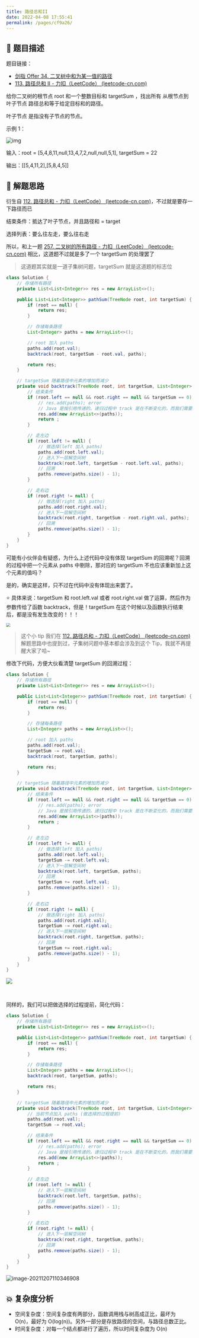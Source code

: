 ```yaml
---
title: 路径总和II
date: 2022-04-08 17:55:41
permalink: /pages/cf9a26/
---
```

## 📃 题目描述

题目链接：

- [剑指 Offer 34. 二叉树中和为某一值的路径](https://leetcode.cn/problems/er-cha-shu-zhong-he-wei-mou-yi-zhi-de-lu-jing-lcof/)
- [113. 路径总和 II - 力扣（LeetCode） (leetcode-cn.com)](https://leetcode-cn.com/problems/path-sum-ii/)

给你二叉树的根节点 root 和一个整数目标和 targetSum ，找出所有 从根节点到叶子节点 路径总和等于给定目标和的路径。

叶子节点 是指没有子节点的节点。

示例 1：

![img](https://assets.leetcode.com/uploads/2021/01/18/pathsumii1.jpg)

输入：root = [5,4,8,11,null,13,4,7,2,null,null,5,1], targetSum = 22

输出：[[5,4,11,2],[5,8,4,5]]

## 🔔 解题思路

衍生自 [112. 路径总和 - 力扣（LeetCode） (leetcode-cn.com)](https://leetcode-cn.com/problems/path-sum/)，不过就是要存一下路径而已

结束条件：抵达了叶子节点，并且路径和 = target

选择列表：要么往左走，要么往右走

所以，和上一题 [257. 二叉树的所有路径 - 力扣（LeetCode） (leetcode-cn.com)](https://leetcode-cn.com/problems/binary-tree-paths/) 相比，这道题不过就是多了一个 targetSum 的处理罢了

> 这道题其实就是一道子集树问题，targetSum 就是这道题的标志位

```java
class Solution {
    // 存储所有路径
    private List<List<Integer>> res = new ArrayList<>();

    public List<List<Integer>> pathSum(TreeNode root, int targetSum) {
        if (root == null) {
            return res;
        }

        // 存储每条路径
        List<Integer> paths = new ArrayList<>();

        // root 加入 paths
        paths.add(root.val);
        backtrack(root, targetSum - root.val, paths);

        return res;
    }

    // targetSum 随着路径中元素的增加而减少
    private void backtrack(TreeNode root, int targetSum, List<Integer> paths) {
        // 结束条件
        if (root.left == null && root.right == null && targetSum == 0) {
            // res.add(paths); error
            // Java 是按引用传递的。递归过程中 track 是在不断变化的，而我们需要的当前 track 的状态，所以需要在此处进行拷贝
            res.add(new ArrayList<>(paths));
            return ;
        }

        // 走左边
        if (root.left != null) {
            // 做选择(left 加入 paths)
            paths.add(root.left.val);
            // 进入下一层解空间树
            backtrack(root.left, targetSum - root.left.val, paths);
            // 回溯
            paths.remove(paths.size() - 1);
        }

        // 走右边
        if (root.right != null) {
            // 做选择(right 加入 paths)
            paths.add(root.right.val);
            // 进入下一层解空间树
            backtrack(root.right, targetSum - root.right.val, paths);
            // 回溯
            paths.remove(paths.size() - 1);
        }
    }
}
```

可能有小伙伴会有疑惑，为什么上述代码中没有体现 targetSum 的回溯呢？回溯的过程中把一个元素从 paths 中剔除，那对应的 targetSum 不也应该重新加上这个元素的值吗？

是的，确实是这样，只不过在代码中没有体现出来罢了。

⭐ 具体来说：targetSum 和 root.left.val 或者 root.right.val 做了运算，然后作为参数传给了函数 backtrack，但是！targetSum 在这个时候以及函数执行结束后，都是没有发生改变的！！！

<img src="https://cs-wiki.oss-cn-shanghai.aliyuncs.com/img/20211207113032.png" style="zoom:67%;" />

> 这个小 tip 我们在 [112. 路径总和 - 力扣（LeetCode） (leetcode-cn.com)](https://leetcode-cn.com/problems/path-sum/) 解题思路中也提到过，子集树问题中基本都会涉及到这个 Tip，我就不再提醒大家了哈~

修改下代码，方便大伙看清楚 targetSum 的回溯过程：

```java
class Solution {
    // 存储所有路径
    private List<List<Integer>> res = new ArrayList<>();

    public List<List<Integer>> pathSum(TreeNode root, int targetSum) {
        if (root == null) {
            return res;
        }

        // 存储每条路径
        List<Integer> paths = new ArrayList<>();

        // root 加入 paths
        paths.add(root.val);
        targetSum -= root.val;
        backtrack(root, targetSum, paths);

        return res;
    }

    // targetSum 随着路径中元素的增加而减少
    private void backtrack(TreeNode root, int targetSum, List<Integer> paths) {
        // 结束条件
        if (root.left == null && root.right == null && targetSum == 0) {
            // res.add(paths); error
            // Java 是按引用传递的。递归过程中 track 是在不断变化的，而我们需要的当前 track 的状态，所以需要在此处进行拷贝
            res.add(new ArrayList<>(paths));
            return ;
        }

        // 走左边
        if (root.left != null) {
            // 做选择(left 加入 paths)
            paths.add(root.left.val);
            targetSum -= root.left.val;
            // 进入下一层解空间树
            backtrack(root.left, targetSum, paths);
            // 回溯
            targetSum += root.left.val;
            paths.remove(paths.size() - 1);
        }

        // 走右边
        if (root.right != null) {
            // 做选择(right 加入 paths)
            paths.add(root.right.val);
            targetSum -= root.right.val;
            // 进入下一层解空间树
            backtrack(root.right, targetSum, paths);
            // 回溯
            targetSum += root.right.val;
            paths.remove(paths.size() - 1);
        }
    }
}
```

![](https://cs-wiki.oss-cn-shanghai.aliyuncs.com/img/20211207111521.png)

<br>

同样的，我们可以把做选择的过程提前，简化代码：

```java
class Solution {
    // 存储所有路径
    private List<List<Integer>> res = new ArrayList<>();

    public List<List<Integer>> pathSum(TreeNode root, int targetSum) {
        if (root == null) {
            return res;
        }

        // 存储每条路径
        List<Integer> paths = new ArrayList<>();
        backtrack(root, targetSum, paths);

        return res;
    }

    // targetSum 随着路径中元素的增加而减少
    private void backtrack(TreeNode root, int targetSum, List<Integer> paths) {
        // 当前节点加入 paths (做选择的过程提前)
        paths.add(root.val);
        targetSum -= root.val;

        // 结束条件
        if (root.left == null && root.right == null && targetSum == 0) {
            // res.add(paths); error
            // Java 是按引用传递的。递归过程中 track 是在不断变化的，而我们需要的当前 track 的状态，所以需要在此处进行拷贝
            res.add(new ArrayList<>(paths));
            return ;
        }

        // 走左边
        if (root.left != null) {
            // 进入下一层解空间树
            backtrack(root.left, targetSum, paths);
            // 回溯
            paths.remove(paths.size() - 1);
        }

        // 走右边
        if (root.right != null) {
            // 进入下一层解空间树
            backtrack(root.right, targetSum, paths);
            // 回溯
            paths.remove(paths.size() - 1);
        }
    }
}
```

![image-20211207110346908](https://cs-wiki.oss-cn-shanghai.aliyuncs.com/img/20211207110346.png)

## 💥 复杂度分析

- 空间复杂度：空间复杂度有两部分，函数调用栈与树高成正比，最坏为 O(n)，最好为 O(log(n))。另外一部分是存放路径的空间，与路径总数正比。
- 时间复杂度：对每一个结点都进行了遍历，所以时间复杂度为 O(n)
